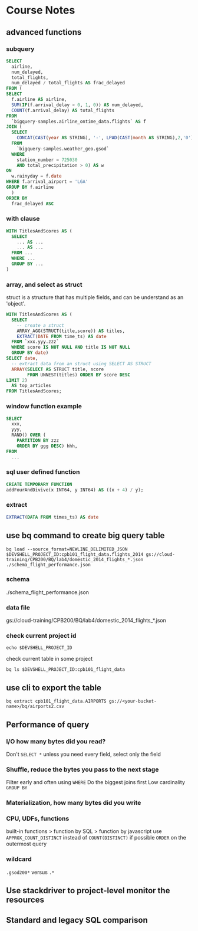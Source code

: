 # Course Notes
## advanced functions
### subquery
```sql
SELECT
  airline,
  num_delayed,
  total_flights,
  num_delayed / total_flights AS frac_delayed
FROM (
SELECT
  f.airline AS airline,
  SUM(IF(f.arrival_delay > 0, 1, 0)) AS num_delayed,
  COUNT(f.arrival_delay) AS total_flights
FROM
  `bigquery-samples.airline_ontime_data.flights` AS f
JOIN (
  SELECT
    CONCAT(CAST(year AS STRING), '-', LPAD(CAST(month AS STRING),2,'0'), '-', LPAD(CAST(day AS STRING),2,'0')) AS rainyday
  FROM
    `bigquery-samples.weather_geo.gsod`
  WHERE
    station_number = 725030
    AND total_precipitation > 0) AS w
ON
  w.rainyday = f.date
WHERE f.arrival_airport = 'LGA'
GROUP BY f.airline
  )
ORDER BY
  frac_delayed ASC
```
### with clause
```sql
WITH TitlesAndScores AS (
  SELECT 
    ... AS ...
    ... AS ...
  FROM ...
  WHERE ...
  GROUP BY ...
)
```
### array, and select as struct
struct is a structure that has multiple fields, and can be understand as an 'object'.

```sql
WITH TitlesAndScores AS (
  SELECT
    -- create a struct
    ARRAY_AGG(STRUCT(title,score)) AS titles,
    EXTRACT(DATE FROM time_ts) AS date
  FROM `xxx.yyy.zzz`
  WHERE score IS NOT NULL AND title IS NOT NULL
  GROUP BY date)
SELECT date,
  -- extract data from an struct using SELECT AS STRUCT
  ARRAY(SELECT AS STRUCT title, score
        FROM UNNEST(titles) ORDER BY score DESC
LIMIT 2)
  AS top_articles
FROM TitlesAndScores;
```
### window function example
```sql
SELECT 
  xxx,
  yyy,
  RAND() OVER (
    PARTITION BY zzz
    ORDER BY ggg DESC) hhh,
FROM
  ...
```
### sql user defined function
```sql
CREATE TEMPORARY FUNCTION
addFourAndDivive(x INT64, y INT64) AS ((x + 4) / y);
```
### extract
```sql
EXTRACT(DATA FROM times_ts) AS date
```

## use bq command to create big query table
```
bq load --source_format=NEWLINE_DELIMITED_JSON $DEVSHELL_PROJECT_ID:cpb101_flight_data.flights_2014 gs://cloud-training/CPB200/BQ/lab4/domestic_2014_flights_*.json ./schema_flight_performance.json
```
### schema
./schema_flight_performance.json
### data file
gs://cloud-training/CPB200/BQ/lab4/domestic_2014_flights_*.json
### check current project id
```
echo $DEVSHELL_PROJECT_ID
```
check current table in some project
```
bq ls $DEVSHELL_PROJECT_ID:cpb101_flight_data
```
## use cli to export the table
```
bq extract cpb101_flight_data.AIRPORTS gs://<your-bucket-name>/bq/airports2.csv
```

## Performance of query
### I/O how many bytes did you read?
Don't `SELECT *` unless you need every field, select only the field
### Shuffle, reduce the bytes you pass to the next stage
Filter early and often using `WHERE`
Do the biggest joins first
Low cardinality `GROUP BY`
### Materialization, how many bytes did you write
### CPU, UDFs, functions
built-in functions > function by SQL > function by javascript
use `APPROX_COUNT_DISTINCT` instead of `COUNT(DISTINCT)` if possible
`ORDER` on the outermost query
### wildcard
`.gsod200*` versus `.*`
## Use stackdriver to project-level monitor the resources

## Standard and legacy SQL comparison
